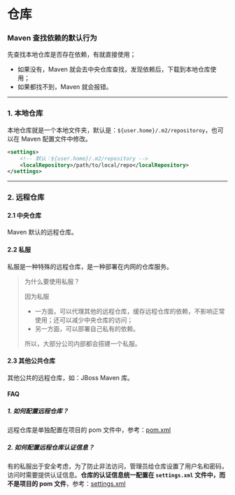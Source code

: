 # 仓库

### Maven 查找依赖的默认行为
先查找本地仓库是否存在依赖，有就直接使用；
- 如果没有，Maven 就会去中央仓库查找，发现依赖后，下载到本地仓库使用；
- 如果都找不到，Maven 就会报错。

---
### 1. 本地仓库
本地仓库就是一个本地文件夹，默认是：`${user.home}/.m2/repositoroy`，也可以在 Maven 配置文件中修改。

```xml
<settings>
	<!-- 默认：${user.home}/.m2/repository -->
	<localRepository>/path/to/local/repo</localRepository>
</settings>
```


---
### 2. 远程仓库

#### 2.1 中央仓库
Maven 默认的远程仓库。

#### 2.2 私服
私服是一种特殊的远程仓库，是一种部署在内网的仓库服务。

> 为什么要使用私服？
>
> 因为私服
> - 一方面，可以代理其他的远程仓库，缓存远程仓库的依赖，不影响正常使用；还可以减少中央仓库的访问；
> - 另一方面，可以部署自己私有的依赖。
>
> 所以，大部分公司内部都会搭建一个私服。

#### 2.3 其他公共仓库
其他公共的远程仓库，如：JBoss Maven 库。

#### FAQ
##### 1. 如何配置远程仓库？
远程仓库是单独配置在项目的 pom 文件中，参考：[pom.xml](/docs/maven/附录pom.xml.md)

##### 2. 如何配置远程仓库认证信息？
有的私服出于安全考虑，为了防止非法访问，管理员给仓库设置了用户名和密码，访问时需要提供认证信息。**仓库的认证信息统一配置在 `settings.xml` 文件中，而不是项目的 pom 文件**，参考：[settings.xml](/docs/maven/附录settings.xml.md)